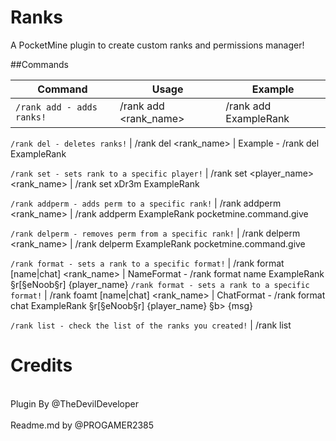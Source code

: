 # Ranks
A PocketMine plugin to create custom ranks and permissions manager!

##Commands

Command | Usage | Example
--- | --- | ---
`/rank add - adds ranks!` | /rank add <rank_name> | /rank add ExampleRank

`/rank del - deletes ranks!` | /rank del <rank_name> | Example - /rank del ExampleRank

`/rank set - sets rank to a specific player!` | /rank set <player_name> <rank_name> | /rank set xDr3m ExampleRank

`/rank addperm - adds perm to a specific rank!` | /rank addperm <rank_name> <permission> | /rank addperm ExampleRank pocketmine.command.give

`/rank delperm - removes perm from a specific rank!` | /rank delperm <rank_name> <permssion> | /rank delperm ExampleRank pocketmine.command.give

`/rank format - sets a rank to a specific format!` | /rank format [name|chat] <rank_name> <format> | NameFormat - /rank format name ExampleRank §r[§eNoob§r] {player_name}
`/rank format - sets a rank to a specific format!` | /rank foamt [name|chat] <rank_name> <format> | ChatFormat - /rank format chat ExampleRank §r[§eNoob§r] {player_name} §b> {msg}

`/rank list - check the list of the ranks you created!` | /rank list

# Credits
  <br>Plugin By @TheDevilDeveloper<br>
  <br>Readme.md by @PROGAMER2385<br>
  

